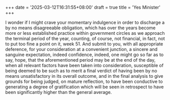 +++
date = '2025-03-12T16:31:55+08:00'
draft = true
title = 'Yes Minister'
+++

I wonder if I might crave your momentary indulgence in order to discharge a by no means disagreeable obligation, which has over the years become more or less established practice within government circles as we approach the terminal period of the year, counting, of course, not financial, in fact, not to put too fine a point on it, week 51. And submit to you, with all appropriate deference, for your consideration at a convenient junction, a sincere and sanguine expectation, indeed confidence, indeed, one might go so far as to say, hope, that the aforementioned period may be at the end of the day, when all relevant factors have been taken into consideration, susceptible of being deemed to be such as to merit a final verdict of having been by no means unsatisfactory in its overall outcome, and in the final analysis to give grounds for being judged, on mature reflection, to have been conductive to generating a degree of gratification which will be seen in retrospect to have been significantly higher than the general average. 